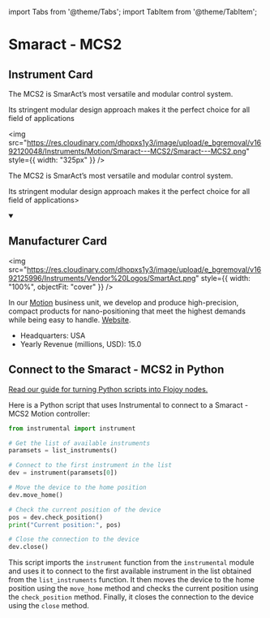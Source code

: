 
import Tabs from '@theme/Tabs';
import TabItem from '@theme/TabItem';

# Smaract - MCS2

## Instrument Card

<div className="flex">

<div>

The MCS2 is SmarAct’s most versatile and modular control system.

Its stringent modular design approach makes it the perfect choice for all field of applications

</div>

<img src="https://res.cloudinary.com/dhopxs1y3/image/upload/e_bgremoval/v1692120048/Instruments/Motion/Smaract---MCS2/Smaract---MCS2.png" style={{ width: "325px" }} />

</div>

The MCS2 is SmarAct’s most versatile and modular control system.

Its stringent modular design approach makes it the perfect choice for all field of applications>

<details open>
<summary><h2>Manufacturer Card</h2></summary>

<img src="https://res.cloudinary.com/dhopxs1y3/image/upload/e_bgremoval/v1692125996/Instruments/Vendor%20Logos/SmartAct.png" style={{ width: "100%", objectFit: "cover" }} />

In our [Motion](https://www.smaract.com/en/motion) business unit, we develop and produce high-precision, compact products for nano-positioning that meet the highest demands while being easy to handle. <a href="https://www.smaract.com/en/">Website</a>.

<ul>
  <li>Headquarters: USA</li>
  <li>Yearly Revenue (millions, USD): 15.0</li>
</ul>
</details>

## Connect to the Smaract - MCS2 in Python

[Read our guide for turning Python scripts into Flojoy nodes.](https://docs.flojoy.ai/custom-nodes/creating-custom-node/)


<Tabs>
<TabItem value="Instrumental" label="Instrumental">

Here is a Python script that uses Instrumental to connect to a Smaract - MCS2 Motion controller:

```python
from instrumental import instrument

# Get the list of available instruments
paramsets = list_instruments()

# Connect to the first instrument in the list
dev = instrument(paramsets[0])

# Move the device to the home position
dev.move_home()

# Check the current position of the device
pos = dev.check_position()
print("Current position:", pos)

# Close the connection to the device
dev.close()
```

This script imports the `instrument` function from the `instrumental` module and uses it to connect to the first available instrument in the list obtained from the `list_instruments` function. It then moves the device to the home position using the `move_home` method and checks the current position using the `check_position` method. Finally, it closes the connection to the device using the `close` method.

</TabItem>
</Tabs>